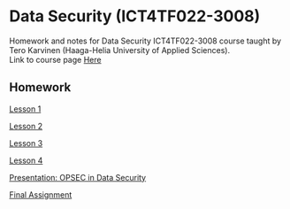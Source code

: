 # Data Security (ICT4TF022-3008)
Homework and notes for Data Security ICT4TF022-3008 course taught by Tero Karvinen (Haaga-Helia University of Applied Sciences).  
Link to course page [Here](https://terokarvinen.com/2021/data-security-2022p3-ict4tf022-3008/)  

## Homework

[Lesson 1](Homework/Lesson1.md)  

[Lesson 2](Homework/Lesson2.md)  
  
[Lesson 3](Homework/Lesson3.md)    

[Lesson 4](Homework/Lesson4.md)  
  
[Presentation: OPSEC in Data Security](Presentation/OPSEC%20in%20Data%20Security.md)
  
[Final Assignment](Homework/Final%20Assignments.md)